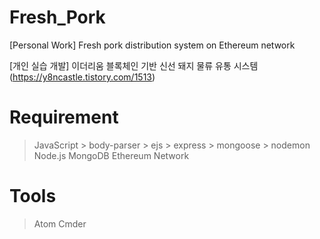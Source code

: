# Fresh_Pork
[Personal Work] Fresh pork distribution system on Ethereum network

[개인 실습 개발] 이더리움 블록체인 기반 신선 돼지 물류 유통 시스템 (https://y8ncastle.tistory.com/1513)


# Requirement

> JavaScript
	> body-parser
	> ejs
	> express
	> mongoose
	> nodemon
> Node.js
> MongoDB
> Ethereum Network

# Tools

> Atom
> Cmder